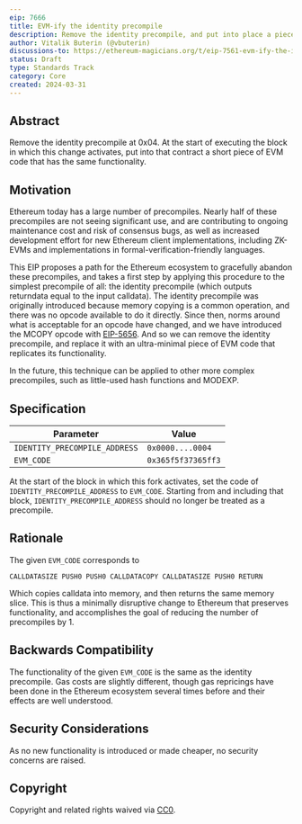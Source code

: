 ```yaml
---
eip: 7666
title: EVM-ify the identity precompile
description: Remove the identity precompile, and put into place a piece of EVM code that has equivalent functionality
author: Vitalik Buterin (@vbuterin)
discussions-to: https://ethereum-magicians.org/t/eip-7561-evm-ify-the-identity-precompile/19445
status: Draft
type: Standards Track
category: Core
created: 2024-03-31
---
```


## Abstract

Remove the identity precompile at 0x04. At the start of executing the block in which this change activates, put into that contract a short piece of EVM code that has the same functionality.

## Motivation

Ethereum today has a large number of precompiles. Nearly half of these precompiles are not seeing significant use, and are contributing to ongoing maintenance cost and risk of consensus bugs, as well as increased development effort for new Ethereum client implementations, including ZK-EVMs and implementations in formal-verification-friendly languages.

This EIP proposes a path for the Ethereum ecosystem to gracefully abandon these precompiles, and takes a first step by applying this procedure to the simplest precompile of all: the identity precompile (which outputs returndata equal to the input calldata). The identity precompile was originally introduced because memory copying is a common operation, and there was no opcode available to do it directly. Since then, norms around what is acceptable for an opcode have changed, and we have introduced the MCOPY opcode with [EIP-5656](eip-5656.md). And so we can remove the identity precompile, and replace it with an ultra-minimal piece of EVM code that replicates its functionality.

In the future, this technique can be applied to other more complex precompiles, such as little-used hash functions and MODEXP.

## Specification

| Parameter | Value |
| - | - |
| `IDENTITY_PRECOMPILE_ADDRESS` | `0x0000....0004` |
| `EVM_CODE`    |  `0x365f5f37365ff3` |

At the start of the block in which this fork activates, set the code of `IDENTITY_PRECOMPILE_ADDRESS` to `EVM_CODE`. Starting from and including that block, `IDENTITY_PRECOMPILE_ADDRESS` should no longer be treated as a precompile.

## Rationale

The given `EVM_CODE` corresponds to

```
CALLDATASIZE PUSH0 PUSH0 CALLDATACOPY CALLDATASIZE PUSH0 RETURN
```

Which copies calldata into memory, and then returns the same memory slice. This is thus a minimally disruptive change to Ethereum that preserves functionality, and accomplishes the goal of reducing the number of precompiles by 1.

## Backwards Compatibility

The functionality of the given `EVM_CODE` is the same as the identity precompile. Gas costs are slightly different, though gas repricings have been done in the Ethereum ecosystem several times before and their effects are well understood.

## Security Considerations

As no new functionality is introduced or made cheaper, no security concerns are raised.

## Copyright

Copyright and related rights waived via [CC0](../LICENSE.md).
